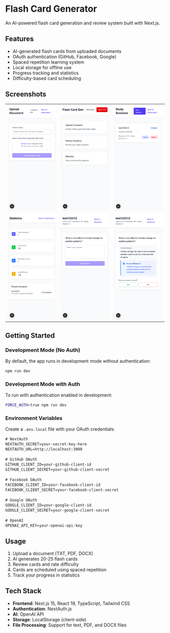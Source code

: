 # Flash Card Generator

An AI-powered flash card generation and review system built with Next.js.

## Features

- AI-generated flash cards from uploaded documents
- OAuth authentication (GitHub, Facebook, Google)
- Spaced repetition learning system
- Local storage for offline use
- Progress tracking and statistics
- Difficulty-based card scheduling

## Screenshots

| | | |
|---|---|---|
| ![Screenshot 1](assets/1.png) | ![Screenshot 2](assets/2.png) | ![Screenshot 3](assets/3.png) |
| ![Screenshot 4](assets/4.png) | ![Screenshot 5](assets/5.png) | ![Screenshot 6](assets/6.png) |

## Getting Started

### Development Mode (No Auth)

By default, the app runs in development mode without authentication:

```bash
npm run dev
```

### Development Mode with Auth

To run with authentication enabled in development:

```bash
FORCE_AUTH=true npm run dev
```

### Environment Variables

Create a `.env.local` file with your OAuth credentials:

```env
# NextAuth
NEXTAUTH_SECRET=your-secret-key-here
NEXTAUTH_URL=http://localhost:3000

# GitHub OAuth
GITHUB_CLIENT_ID=your-github-client-id
GITHUB_CLIENT_SECRET=your-github-client-secret

# Facebook OAuth
FACEBOOK_CLIENT_ID=your-facebook-client-id
FACEBOOK_CLIENT_SECRET=your-facebook-client-secret

# Google OAuth
GOOGLE_CLIENT_ID=your-google-client-id
GOOGLE_CLIENT_SECRET=your-google-client-secret

# OpenAI
OPENAI_API_KEY=your-openai-api-key
```

## Usage

1. Upload a document (TXT, PDF, DOCX)
2. AI generates 20-25 flash cards
3. Review cards and rate difficulty
4. Cards are scheduled using spaced repetition
5. Track your progress in statistics

## Tech Stack

- **Frontend**: Next.js 15, React 19, TypeScript, Tailwind CSS
- **Authentication**: NextAuth.js
- **AI**: OpenAI API
- **Storage**: LocalStorage (client-side)
- **File Processing**: Support for text, PDF, and DOCX files
